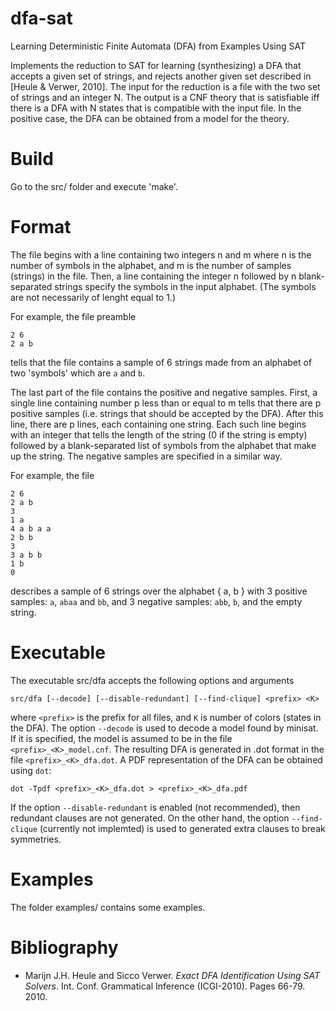 # dfa-sat

Learning Deterministic Finite Automata (DFA) from Examples Using SAT

Implements the reduction to SAT for learning (synthesizing) a DFA 
that accepts a given set of strings, and rejects another given set
described in [Heule & Verwer, 2010].
The input for the reduction is a file with the two set of strings
and an integer N. The output is a CNF theory that is satisfiable
iff there is a DFA with N states that is compatible with the input
file. In the positive case, the DFA can be obtained from a model
for the theory.

# Build

Go to the src/ folder and execute 'make'.

# Format

The file begins with a line containing two integers n and m
where n is the number of symbols in the alphabet, and m is
the number of samples (strings) in the file. Then, a line
containing the integer n followed by n blank-separated strings
specify the symbols in the input alphabet. (The symbols are
not necessarily of lenght equal to 1.)

For example, the file preamble

```
2 6
2 a b
```

tells that the file contains a sample of 6 strings made from
an alphabet of two 'symbols' which are ``a`` and ``b``.

The last part of the file contains the positive and negative
samples. First, a single line containing number p less than 
or equal to m tells that there are p positive samples (i.e.
strings that should be accepted by the DFA). After this line,
there are p lines, each containing one string. Each such line
begins with an integer that tells the length of the string (0
if the string is empty) followed by a blank-separated list of
symbols from the alphabet that make up the string.
The negative samples are specified in a similar way.

For example, the file

```
2 6
2 a b
3
1 a
4 a b a a
2 b b
3
3 a b b
1 b
0
```

describes a sample of 6 strings over the alphabet { a, b }
with 3 positive samples: ``a``, ``abaa`` and ``bb``, and
3 negative samples: ``abb``, ``b``, and the empty string.

# Executable

The executable src/dfa accepts the following options and arguments

```
src/dfa [--decode] [--disable-redundant] [--find-clique] <prefix> <K>
```

where ``<prefix>`` is the prefix for all files, and ``K`` is number of
colors (states in the DFA). The option ``--decode`` is used to decode
a model found by minisat. If it is specified, the model is assumed to 
be in the file ``<prefix>_<K>_model.cnf``. The resulting DFA is
generated in .dot format in the file ``<prefix>_<K>_dfa.dot``. A PDF
representation of the DFA can be obtained using ``dot``:

```
dot -Tpdf <prefix>_<K>_dfa.dot > <prefix>_<K>_dfa.pdf
```

If the option ``--disable-redundant`` is enabled (not recommended),
then redundant clauses are not generated. On the other hand, the 
option ``--find-clique`` (currently not implemted) is used to generated
extra clauses to break symmetries.

# Examples

The folder examples/ contains some examples.

# Bibliography

* Marijn J.H. Heule and Sicco Verwer. *Exact DFA Identification Using SAT Solvers*.
Int. Conf. Grammatical Inference (ICGI-2010). Pages 66-79. 2010.
